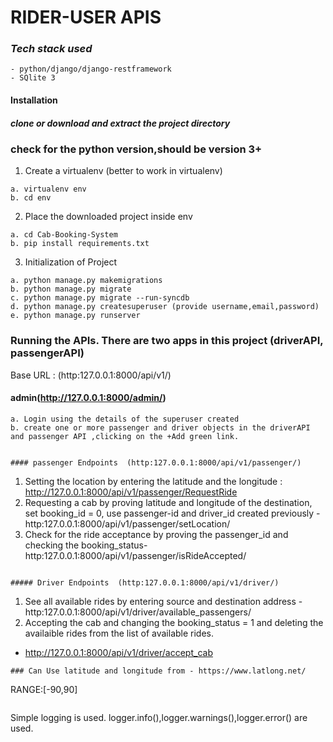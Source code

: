 # RIDER-USER APIS

### _Tech stack used_
```
- python/django/django-restframework
- SQlite 3
```

#### Installation

##### clone or download and extract the project directory 

### check for the python version,should be version 3+
1. Create a virtualenv (better to work in virtualenv)  
```
a. virtualenv env
b. cd env
```
2. Place the downloaded project inside env
```
a. cd Cab-Booking-System
b. pip install requirements.txt
```
3. Initialization of Project
```
a. python manage.py makemigrations
b. python manage.py migrate
c. python manage.py migrate --run-syncdb
d. python manage.py createsuperuser (provide username,email,password)
e. python manage.py runserver
```
### Running the APIs. There are two apps in this project (driverAPI, passengerAPI)

Base URL :  (http:127.0.0.1:8000/api/v1/)

#### admin(http://127.0.0.1:8000/admin/)
```
a. Login using the details of the superuser created
b. create one or more passenger and driver objects in the driverAPI and passenger API ,clicking on the +Add green link.
 

#### passenger Endpoints  (http:127.0.0.1:8000/api/v1/passenger/)
```
1. Setting the location by entering the latitude and the longitude : http://127.0.0.1:8000/api/v1/passenger/RequestRide
2. Requesting a cab by proving latitude and longitude of the destination, set booking_id = 0, use passenger-id and driver_id created previously - http:127.0.0.1:8000/api/v1/passenger/setLocation/
3.  Check for the ride acceptance by proving the passenger_id and checking the booking_status- http:127.0.0.1:8000/api/v1/passenger/isRideAccepted/
``` 
 
##### Driver Endpoints  (http:127.0.0.1:8000/api/v1/driver/)
```
1. See all available rides by entering source and destination address - http:127.0.0.1:8000/api/v1/driver/available_passengers/
2. Accepting the cab and changing the booking_status = 1 and deleting the availaible rides from the list of available rides.
- http://127.0.0.1:8000/api/v1/driver/accept_cab

```
### Can Use latitude and longitude from - https://www.latlong.net/ 
```
RANGE:[-90,90]
```
```
Simple logging is used.
logger.info(),logger.warnings(),logger.error() are used.
```



